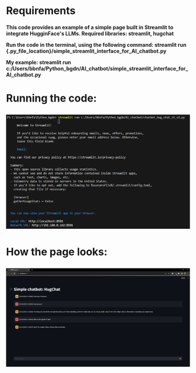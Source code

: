 <h1>Requirements
  
<h4>This code provides an example of a simple page built in Streamlit to integrate HugginFace's LLMs.
Required libraries: streamlit, hugchat

Run the code in the terminal, using the following command:
streamlit run {.py_file_location}/simple_streamlit_interface_for_AI_chatbot.py

My example:      streamlit run c:/Users/bbnfa/Python_bgdn/AI_chatbot/simple_streamlit_interface_for_AI_chatbot.py

<h1>Running the code: 
  
![Model](https://github.com/bbnko/ai_chatbot_streamlit_interface/blob/main/ai_chatbot_streamlit_screemshot2.png)

<h1>How the page looks: 

![Model](https://github.com/bbnko/ai_chatbot_streamlit_interface/blob/main/ai_chatbot_streamlit_screenshot2.png)
